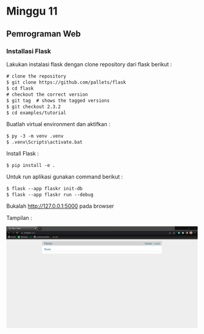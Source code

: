 # Minggu 11

## Pemrograman Web

### Installasi Flask

Lakukan instalasi flask dengan clone repository dari flask berikut :

```
# clone the repository
$ git clone https://github.com/pallets/flask
$ cd flask
# checkout the correct version
$ git tag  # shows the tagged versions
$ git checkout 2.3.2
$ cd examples/tutorial
```

Buatlah virtual environment dan aktifkan :

```
$ py -3 -m venv .venv
$ .venv\Scripts\activate.bat
```

Install Flask :

```
$ pip install -e .
```

Untuk run aplikasi gunakan command berikut :

```
$ flask --app flaskr init-db
$ flask --app flaskr run --debug
```

Bukalah http://127.0.0.1:5000 pada browser

Tampilan :

![SS Tampilan](ss1.png)
